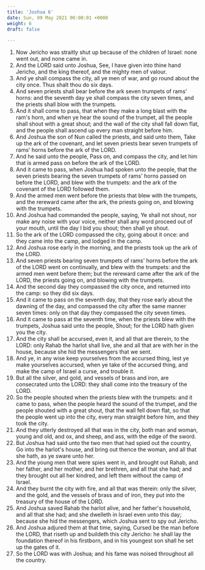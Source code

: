 ```yaml
---
title: 'Joshua 6'
date: Sun, 09 May 2021 00:00:01 +0000
weight: 6
draft: false
  
---
```


1. Now Jericho was straitly shut up because of the children of Israel: none went out, and none came in.
2. And the LORD said unto Joshua, See, I have given into thine hand Jericho, and the king thereof, and the mighty men of valour.
3. And ye shall compass the city, all ye men of war, and go round about the city once. Thus shalt thou do six days.
4. And seven priests shall bear before the ark seven trumpets of rams' horns: and the seventh day ye shall compass the city seven times, and the priests shall blow with the trumpets.
5. And it shall come to pass, that when they make a long blast with the ram's horn, and when ye hear the sound of the trumpet, all the people shall shout with a great shout; and the wall of the city shall fall down flat, and the people shall ascend up every man straight before him.
6. And Joshua the son of Nun called the priests, and said unto them, Take up the ark of the covenant, and let seven priests bear seven trumpets of rams' horns before the ark of the LORD.
7. And he said unto the people, Pass on, and compass the city, and let him that is armed pass on before the ark of the LORD.
8. And it came to pass, when Joshua had spoken unto the people, that the seven priests bearing the seven trumpets of rams' horns passed on before the LORD, and blew with the trumpets: and the ark of the covenant of the LORD followed them.
9. And the armed men went before the priests that blew with the trumpets, and the rereward came after the ark, the priests going on, and blowing with the trumpets.
10. And Joshua had commanded the people, saying, Ye shall not shout, nor make any noise with your voice, neither shall any word proceed out of your mouth, until the day I bid you shout; then shall ye shout.
11. So the ark of the LORD compassed the city, going about it once: and they came into the camp, and lodged in the camp.
12. And Joshua rose early in the morning, and the priests took up the ark of the LORD.
13. And seven priests bearing seven trumpets of rams' horns before the ark of the LORD went on continually, and blew with the trumpets: and the armed men went before them; but the rereward came after the ark of the LORD, the priests going on, and blowing with the trumpets.
14. And the second day they compassed the city once, and returned into the camp: so they did six days.
15. And it came to pass on the seventh day, that they rose early about the dawning of the day, and compassed the city after the same manner seven times: only on that day they compassed the city seven times.
16. And it came to pass at the seventh time, when the priests blew with the trumpets, Joshua said unto the people, Shout; for the LORD hath given you the city.
17. And the city shall be accursed, even it, and all that are therein, to the LORD: only Rahab the harlot shall live, she and all that are with her in the house, because she hid the messengers that we sent.
18. And ye, in any wise keep yourselves from the accursed thing, lest ye make yourselves accursed, when ye take of the accursed thing, and make the camp of Israel a curse, and trouble it.
19. But all the silver, and gold, and vessels of brass and iron, are consecrated unto the LORD: they shall come into the treasury of the LORD.
20. So the people shouted when the priests blew with the trumpets: and it came to pass, when the people heard the sound of the trumpet, and the people shouted with a great shout, that the wall fell down flat, so that the people went up into the city, every man straight before him, and they took the city.
21. And they utterly destroyed all that was in the city, both man and woman, young and old, and ox, and sheep, and ass, with the edge of the sword.
22. But Joshua had said unto the two men that had spied out the country, Go into the harlot's house, and bring out thence the woman, and all that she hath, as ye sware unto her.
23. And the young men that were spies went in, and brought out Rahab, and her father, and her mother, and her brethren, and all that she had; and they brought out all her kindred, and left them without the camp of Israel.
24. And they burnt the city with fire, and all that was therein: only the silver, and the gold, and the vessels of brass and of iron, they put into the treasury of the house of the LORD.
25. And Joshua saved Rahab the harlot alive, and her father's household, and all that she had; and she dwelleth in Israel even unto this day; because she hid the messengers, which Joshua sent to spy out Jericho.
26. And Joshua adjured them at that time, saying, Cursed be the man before the LORD, that riseth up and buildeth this city Jericho: he shall lay the foundation thereof in his firstborn, and in his youngest son shall he set up the gates of it.
27. So the LORD was with Joshua; and his fame was noised throughout all the country.
